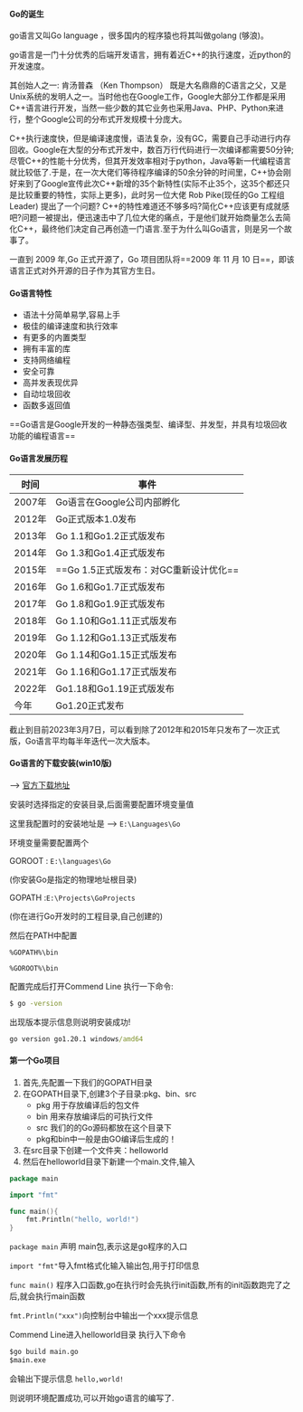 

#### Go的诞生

go语言又叫Go language ，很多国内的程序猿也将其叫做golang (够浪)。

go语言是一门十分优秀的后端开发语言，拥有着近C++的执行速度，近python的开发速度。

其创始人之一: 肯汤普森 （Ken Thompson） 既是大名鼎鼎的C语言之父，又是Unix系统的发明人之一。当时他也在Google工作，Google大部分工作都是采用C++语言进行开发，当然一些少数的其它业务也采用Java、PHP、Python来进行，整个Google公司的分布式开发规模十分庞大。

C++执行速度快，但是编译速度慢，语法复杂，没有GC，需要自己手动进行内存回收。Google在大型的分布式开发中，数百万行代码进行一次编译都需要50分钟;尽管C++的性能十分优秀，但其开发效率相对于python，Java等新一代编程语言就比较低了.于是，在一次大佬们等待程序编译的50余分钟的时间里，C++协会刚好来到了Google宣传此次C++新增的35个新特性(实际不止35个，这35个都还只是比较重要的特性，实际上更多)，此时另一位大佬 Rob Pike(现任的Go 工程组Leader) 提出了一个问题? C++的特性难道还不够多吗?简化C++应该更有成就感吧?问题一被提出，便迅速击中了几位大佬的痛点，于是他们就开始商量怎么去简化C++，最终他们决定自己再创造一门语言.至于为什么叫Go语言，则是另一个故事了。

一直到 2009 年,Go 正式开源了，Go 项目团队将==2009 年 11 月 10 日==，即该语言正式对外开源的日子作为其官方生日。



#### Go语言特性

- 语法十分简单易学,容易上手
- 极佳的编译速度和执行效率
- 有更多的内置类型
- 拥有丰富的库
- 支持网络编程
- 安全可靠
- 高并发表现优异
- 自动垃圾回收
- 函数多返回值



 ==Go语言是Google开发的一种静态强类型、编译型、并发型，并具有垃圾回收功能的编程语言==

#### Go语言发展历程

| 时间 | 事件 |
|  --| -- |
| 2007年       | Go语言在Google公司内部孵化 |
| 2012年       | Go正式版本1.0发布|
| 2013年       | Go 1.1和Go1.2正式版发布 |
| 2014年       | Go 1.3和Go1.4正式版发布 |
| 2015年       | ==Go 1.5正式版发布：对GC重新设计优化== |
| 2016年       | Go 1.6和Go1.7正式版发布 |
| 2017年       | Go 1.8和Go1.9正式版发布 |
| 2018年       | Go 1.10和Go1.11正式版发布 |
| 2019年       | Go 1.12和Go1.13正式版发布 |
| 2020年       | Go 1.14和Go1.15正式版发布 |
| 2021年       | Go 1.16和Go1.17正式版发布 |
| 2022年 | Go1.18和Go1.19正式版发布 |
| 今年 | Go1.20正式发布 |

截止到目前2023年3月7日，可以看到除了2012年和2015年只发布了一次正式版，Go语言平均每半年迭代一次大版本。

#### Go语言的下载安装(win10版)

–> [官方下载地址](https://golang.google.cn/dl/) 

安装时选择指定的安装目录,后面需要配置环境变量值

这里我配置时的安装地址是 –> `E:\Languages\Go`

环境变量需要配置两个

GOROOT : `E:\languages\Go`

(你安装Go是指定的物理地址根目录)

GOPATH  :`E:\Projects\GoProjects`

 (你在进行Go开发时的工程目录,自己创建的)

然后在PATH中配置 

`%GOPATH%\bin`

`%GOROOT%\bin`

配置完成后打开Commend Line 执行一下命令:

```cmd
$ go -version
```

出现版本提示信息则说明安装成功!

```cmd
go version go1.20.1 windows/amd64
```

#### 第一个Go项目

1. 首先,先配置一下我们的GOPATH目录
2. 在GOPATH目录下,创建3个子目录:pkg、bin、src
   - pkg 用于存放编译后的包文件
   - bin 用来存放编译后的可执行文件
   - src 我们的的Go源码都放在这个目录下
   - pkg和bin中一般是由GO编译后生成的！
3. 在src目录下创建一个文件夹：helloworld
4. 然后在helloworld目录下新建一个main.文件,输入

```go
package main

import "fmt"

func main(){
    fmt.Println("hello, world!")
}
```

`package main` 声明 main包,表示这是go程序的入口

`import "fmt"`导入fmt格式化输入输出包,用于打印信息

`func main()` 程序入口函数,go在执行时会先执行init函数,所有的init函数跑完了之后,就会执行main函数

`fmt.Println("xxx")`向控制台中输出一个xxx提示信息



Commend Line进入helloworld目录 执行入下命令

```cmd
$go build main.go
$main.exe
```

会输出下提示信息 `hello,world!`

则说明环境配置成功,可以开始go语言的编写了.